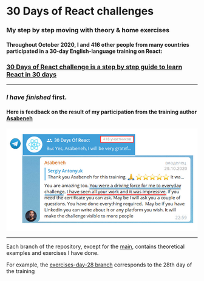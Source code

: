 # 30 Days of React challenges

### My step by step moving with theory & home exercises

#### Throughout October 2020, I and 416 other people from many countries participated in a 30-day English-language training on React:

### [30 Days of React challenge is a step by step guide to learn React in 30 days](https://github.com/Asabeneh/30-Days-Of-React)

---

### _I have finished_ **first**.

#### Here is feedback on the result of my participation from the training author [Asabeneh](https://www.linkedin.com/in/asabeneh)

![Feedback](/src/assets/Asabeneh_feedback.jpg)

---

Each branch of the repository, except for the [main](https://github.com/sxidsvit/react-challenge/tree/main), contains theoretical examples and exercises I have done.

For example, the [exercises-day-28 branch](https://github.com/sxidsvit/react-challenge/tree/exercises-day-28) corresponds to the 28th day of the training
